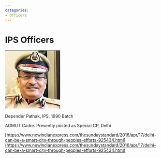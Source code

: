 ```yaml
---
categories:
- Officers
---
```

# IPS Officers 

![](../files/6ede8b63-6c79-488e-9a11-da86d5d96785.jpg)

Depender Pathak, IPS, 1990 Batch

AGMUT Cadre. Presently posted as Special CP, Delhi 

[https://www.newindianexpress.com/thesundaystandard/2016/apr/17/delhi-can-be-a-smart-city-through-peoples-efforts-925434.html](https://www.newindianexpress.com/thesundaystandard/2016/apr/17/delhi-can-be-a-smart-city-through-peoples-efforts-925434.html)